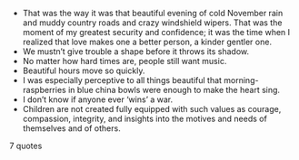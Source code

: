  - That was the way it was that beautiful evening of cold November rain and muddy country roads and crazy windshield wipers. That was the moment of my greatest security and confidence; it was the time when I realized that love makes one a better person, a kinder gentler one.
 - We mustn’t give trouble a shape before it throws its shadow.
 - No matter how hard times are, people still want music.
 - Beautiful hours move so quickly.
 - I was especially perceptive to all things beautiful that morning-raspberries in blue china bowls were enough to make the heart sing.
 - I don’t know if anyone ever ‘wins’ a war.
 - Children are not created fully equipped with such values as courage, compassion, integrity, and insights into the motives and needs of themselves and of others.

7 quotes